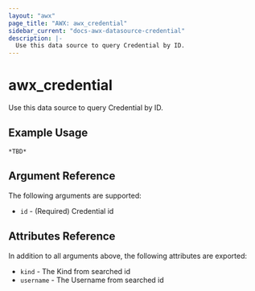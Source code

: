 ```yaml
---
layout: "awx"
page_title: "AWX: awx_credential"
sidebar_current: "docs-awx-datasource-credential"
description: |-
  Use this data source to query Credential by ID.
---
```


# awx_credential

Use this data source to query Credential by ID.

## Example Usage

```hcl
*TBD*
```

## Argument Reference

The following arguments are supported:

* `id` - (Required) Credential id

## Attributes Reference

In addition to all arguments above, the following attributes are exported:

* `kind` - The Kind from searched id
* `username` - The Username from searched id
